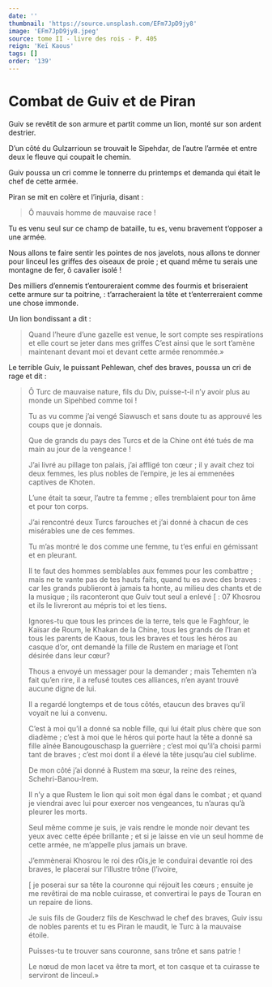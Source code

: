 ```yaml
---
date: ''
thumbnail: 'https://source.unsplash.com/EFm7JpD9jy8'
image: 'EFm7JpD9jy8.jpeg'
source: tome II - livre des rois - P. 405
reign: 'Keï Kaous'
tags: []
order: '139'
---
```


# Combat de Guiv et de Piran

Guiv se revêtit de son armure et partit comme un lion, monté sur son ardent destrier.

D’un côté du Gulzarrioun se trouvait le Sipehdar, de l’autre l’armée et entre deux le fleuve qui coupait le chemin.

Guiv poussa un cri comme le tonnerre du printemps et demanda qui était le chef de cette armée.

Piran se mit en colère et l’injuria, disant :

> Ô mauvais homme de mauvaise race !

Tu es venu seul sur ce champ de bataille, tu es, venu bravement t’opposer a une armée.

Nous allons te faire sentir les pointes de nos javelots, nous allons te donner pour linceul les griffes des oiseaux de proie ; et quand même tu serais une montagne de fer, ô cavalier isolé !

Des milliers d’ennemis t’entoureraient comme des fourmis et briseraient cette armure sur ta poitrine,
 : t’arracheraient la tête et t’enterreraient comme une chose immonde.

Un lion bondissant a dit :

> Quand l’heure d’une gazelle est venue, le sort compte ses respirations et elle court se jeter dans mes griffes C’est ainsi que le sort t’amène maintenant devant moi et devant cette armée renommée.»

Le terrible Guiv, le puissant Pehlewan, chef des braves, poussa un cri de rage et dit :

> Ô Turc de mauvaise nature, fils du Div, puisse-t-il n’y avoir plus au monde un Sipehbed comme toi !
>
> Tu as vu comme j’ai vengé Siawusch et sans doute tu as approuvé les coups que je donnais.
>
> Que de grands du pays des Turcs et de la Chine ont été tués de ma main au jour de la vengeance !
>
> J’ai livré au pillage ton palais, j’ai affligé ton cœur ; il y avait chez toi deux femmes, les plus nobles de l’empire, je les ai emmenées captives de Khoten.
>
> L’une était ta sœur, l’autre ta femme ; elles tremblaient pour ton âme et pour ton corps.
>
> J’ai rencontré deux Turcs farouches et j’ai donné à chacun de ces misérables une de ces femmes.
>
> Tu m’as montré le dos comme une femme, tu t’es enfui en gémissant et en pleurant.
>
> Il te faut des hommes semblables aux femmes pour les combattre ; mais ne te vante pas de tes hauts faits, quand tu es avec des braves : car les grands publieront à jamais ta honte, au milieu des chants et de la musique ; ils raconteront que Guiv tout seul a enlevé [ : 07 Khosrou et ils le livreront au mépris toi et les tiens.
>
> Ignores-tu que tous les princes de la terre, tels que le Faghfour, le Kaïsar de Roum, le Khakan de la Chine, tous les grands de l’Iran et tous les parents de Kaous, tous les braves et tous les héros au casque d’or, ont demandé la fille de Rustem en mariage et l’ont désirée dans leur cœur?
>
> Thous a envoyé un messager pour la demander ; mais Tehemten n’a fait qu’en rire, il a refusé toutes ces alliances, n’en ayant trouvé aucune digne de lui.
>
> Il a regardé longtemps et de tous côtés, etaucun des braves qu’il voyait ne lui a convenu.
>
> C’est à moi qu’il a donné sa noble fille, qui lui était plus chère que son diadème ; c’est à moi que le héros qui porte haut la tête a donné sa fille aînée Banougouschasp la guerrière ; c’est moi qu’il’a choisi parmi tant de braves ; c’est moi dont il a élevé la tête jusqu’au ciel sublime.
>
> De mon côté j’ai donné à Rustem ma sœur, la reine des reines, Schehri-Banou-Irem.
>
> Il n’y a que Rustem le lion qui soit mon égal dans le combat ; et quand je viendrai avec lui pour exercer nos vengeances, tu n’auras qu’à pleurer les morts.
>
> Seul même comme je suis, je vais rendre le monde noir devant tes yeux avec cette épée brillante ; et si je laisse en vie un seul homme de cette armée, ne m’appelle plus jamais un brave.
>
> J’emmènerai Khosrou le roi des r0is,je le conduirai devantle roi des braves, le placerai sur l’illustre trône (l’ivoire,
>
> [
je poserai sur sa tête la couronne qui réjouit les cœurs ; ensuite je me revêtirai de ma noble cuirasse, et convertirai le pays de Touran en un repaire de lions.
>
> Je suis fils de Gouderz fils de Keschwad le chef des braves, Guiv issu de nobles parents et tu es Piran le maudit, le Turc à la mauvaise étoile.
>
> Puisses-tu te trouver sans couronne, sans trône et sans patrie !
>
> Le nœud de mon lacet va être ta mort, et ton casque et ta cuirasse te serviront de linceul.»
